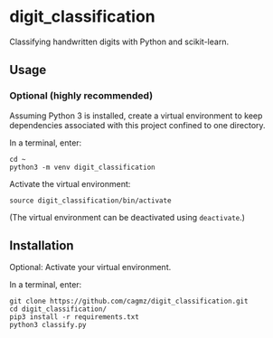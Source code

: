 # digit_classification
Classifying handwritten digits with Python and scikit-learn.

## Usage

### Optional (highly recommended)
Assuming Python 3 is installed, create a virtual environment to keep dependencies associated with this project confined to one directory.

In a terminal, enter:

```
cd ~
python3 -m venv digit_classification
```

Activate the virtual environment:

```
source digit_classification/bin/activate
```

(The virtual environment can be deactivated using `deactivate`.)

## Installation
Optional: Activate your virtual environment.

In a terminal, enter:

```
git clone https://github.com/cagmz/digit_classification.git
cd digit_classification/
pip3 install -r requirements.txt
python3 classify.py
```
